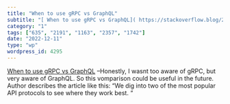 ```yaml
---
title: "When to use gRPC vs GraphQL"
subtitle: "[ When to use gRPC vs GraphQL]( https://stackoverflow.blog/2022/11/28/when-to-use-grpc-vs-graphql/) ..."
category: "1"
tags: ["635", "2191", "1163", "2357", "1742"]
date: "2022-12-11"
type: "wp"
wordpress_id: 4295
---
```

[ When to use gRPC vs GraphQL]( https://stackoverflow.blog/2022/11/28/when-to-use-grpc-vs-graphql/) –Honestly, I wasnt too aware of gRPC, but very aware of GraphQL. So this vomparison could be useful in the future. Author describes the article like this: “We dig into two of the most popular API protocols to see where they work best. “